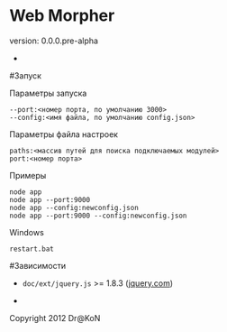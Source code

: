 Web Morpher
=
version: 0.0.0.pre-alpha

-

#Запуск

Параметры запуска

    --port:<номер порта, по умолчанию 3000>
    --config:<имя файла, по умолчанию config.json>

Параметры файла настроек

    paths:<массив путей для поиска подключаемых модулей>
    port:<номер порта>

Примеры

    node app
    node app --port:9000
    node app --config:newconfig.json
    node app --port:9000 --config:newconfig.json

Windows

    restart.bat

#Зависимости

  - `doc/ext/jquery.js` >= 1.8.3 ([jquery.com](http://jquery.com/))

-

Copyright 2012 Dr@KoN
